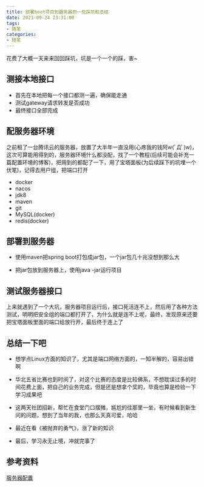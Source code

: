 ```yaml
---
title: 部署boot项目到服务器的一些踩坑和总结
date: 2021-09-24 23:31:00
tags:
- 随笔
categories: 
- 随笔
---
```

花费了大概一天来来回回踩坑，坑是一个一个的踩，害~
<!-- more -->
## 测接本地接口
- 首先在本地把每一个接口都测一遍，确保能走通
- 测试gateway请求转发是否成功
- 最终接口全部完成

## 配服务器环境
之前租了一台腾讯云的服务器，放置了大半年一直没用(心疼我的钱阿w(ﾟДﾟ)w)，这次可算能用得到的，服务器环境什么都没配，找了一个教程(后续可能会补充一篇配置环境的博客)，把用到的都配了一下，用了宝塔面板(为后续踩下的坑埋一个伏笔)，记得去用户组，把端口打开
- docker
- nacos
- jdk8
- maven
- git
- MySQL(docker)
- redis(docker)
## 部署到服务器
- 使用maven把spring boot打包成jar包，一个jar包几十兆没想到那么大

- 把jar包放到服务器上，使用java -jar运行项目

## 测试服务器接口
上来就遇到了一个大坑，服务器项目运行后，接口死活连不上，然后用了各种方法测试，明明把安全组的端口都打开了，为什么就是连不上呢，最终，发现原来还要把宝塔面板里面的端口给放行开，最后终于连上了



## 总结一下吧
- 想学点Linux方面的知识了，尤其是端口网络方面的，一知半解的，容易出错啊
- 华北五省比赛也到时间了，对这个比赛的态度是比较佛系，不想耽误过多的时间花费上面，把自己的业务完成，但是还是想拿个奖的，毕竟也算是检验一下学习成果吧
- 这两天社团招新，帮忙在食堂门口摆摊，尴尬的往那里一坐，有时候看到新生问的问题，想到了当年的我，也那么天真可爱，哈哈
- 最近在看《被抛弃的勇气》，涨了新的知识


- 最后，学习永无止境，冲就完事了

## 参考资料
[服务器配置](https://mp.weixin.qq.com/s/FqfGbYRvhiTU7q0aB1d2EA)
